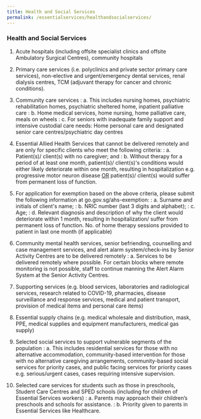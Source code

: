 ```yaml
---
title: Health and Social Services
permalink: /essentialservices/healthandsocialservices/
---
```


### **Health and Social Services**

1. Acute hospitals (including offsite specialist clinics and offsite Ambulatory Surgical Centres), community hospitals

2. Primary care services (i.e. polyclinics and private sector primary care services), non-elective and urgent/emergency dental services, renal dialysis centres, TCM (adjuvant therapy for cancer and chronic conditions).

3. Community care services 
: a. This includes nursing homes, psychiatric rehabilitation homes, psychiatric sheltered home, inpatient palliative care
: b. Home medical services, home nursing, home palliative care, meals on wheels
: c. For seniors with inadequate family support and intensive custodial care needs: Home personal care and designated senior care centres/psychiatric day centres

3. Essential Allied Health Services that cannot be delivered remotely and are only for specific clients who meet the following criteria:
: a. Patient(s)/ client(s) with no caregiver; and
: b. Without therapy for a period of at least one month, patient(s)/ client(s)'s conditions would either likely deteriorate within one month, resulting in hospitalization e.g. progressive motor neuron disease <ins>OR</ins> patient(s)/ client(s) would suffer from permanent loss of function.

5. For application for exemption based on the above criteria, please submit the following information at go.gov.sg/ahs-exemption:
: a. Surname and initials of client's name;
: b. NRIC number (last 3 digits and alphabet);
: c. Age;
: d. Relevant diagnosis and description of why the client would deteriorate within 1 month, resulting in hospitalization/ suffer from permanent loss of function.
No. of home therapy sessions provided to patient in last one month (if applicable)

6. Community mental health services, senior befriending, counselling and case management services, and alert alarm system/check-ins by Senior Activity Centres are to be delivered remotely
: a. Services to be delivered remotely where possible. For certain blocks where remote monitoring is not possible, staff to continue manning the Alert Alarm System at the Senior Activity Centres.

7. Supporting services (e.g. blood services, laboratories and radiological services, research related to COVID-19, pharmacies, disease surveillance and response services, medical and patient transport, provision of medical items and personal care items)

8. Essential supply chains (e.g. medical wholesale and distribution, mask, PPE, medical supplies and equipment manufacturers, medical gas supply)

9. Selected social services to support vulnerable segments of the population
: a. This includes residential services for those with no alternative accommodation, community-based intervention for those with no alternative caregiving arrangements, community-based social services for priority cases, and public facing services for priority cases e.g. serious/urgent cases, cases requiring intensive supervision.

10. Selected care services for students such as those in preschools, Student Care Centres and SPED schools (including for children of Essential Services workers)
: a. Parents may approach their children’s preschools and schools for assistance.
: b. Priority given to parents in Essential Services like Healthcare.
